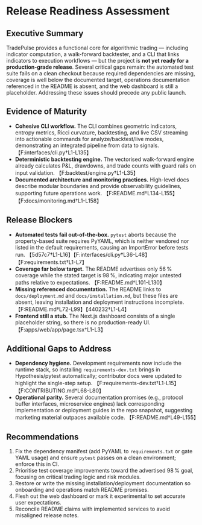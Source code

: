 # Release Readiness Assessment

## Executive Summary
TradePulse provides a functional core for algorithmic trading — including indicator computation, a walk-forward backtester, and a CLI that links indicators to execution workflows — but the project is **not yet ready for a production-grade release**. Several critical gaps remain: the automated test suite fails on a clean checkout because required dependencies are missing, coverage is well below the documented target, operations documentation referenced in the README is absent, and the web dashboard is still a placeholder. Addressing these issues should precede any public launch.

## Evidence of Maturity
- **Cohesive CLI workflow.** The CLI combines geometric indicators, entropy metrics, Ricci curvature, backtesting, and live CSV streaming into actionable commands for analyze/backtest/live modes, demonstrating an integrated pipeline from data to signals. 【F:interfaces/cli.py†L1-L135】
- **Deterministic backtesting engine.** The vectorised walk-forward engine already calculates P&L, drawdowns, and trade counts with guard rails on input validation. 【F:backtest/engine.py†L1-L35】
- **Documented architecture and monitoring practices.** High-level docs describe modular boundaries and provide observability guidelines, supporting future operations work. 【F:README.md†L134-L155】【F:docs/monitoring.md†L1-L158】

## Release Blockers
- **Automated tests fail out-of-the-box.** `pytest` aborts because the property-based suite requires PyYAML, which is neither vendored nor listed in the default requirements, causing an ImportError before tests run. 【5d57c7†L1-L16】【F:interfaces/cli.py†L36-L48】【F:requirements.txt†L1-L7】
- **Coverage far below target.** The README advertises only 56 % coverage while the stated target is 98 %, indicating major untested paths relative to expectations. 【F:README.md†L101-L130】
- **Missing referenced documentation.** The README links to `docs/deployment.md` and `docs/installation.md`, but these files are absent, leaving installation and deployment instructions incomplete. 【F:README.md†L72-L99】【440232†L1-L4】
- **Frontend still a stub.** The Next.js dashboard consists of a single placeholder string, so there is no production-ready UI. 【F:apps/web/app/page.tsx†L1-L3】

## Additional Gaps to Address
- **Dependency hygiene.** Development requirements now include the runtime stack, so installing `requirements-dev.txt` brings in Hypothesis/pytest automatically; contributor docs were updated to highlight the single-step setup. 【F:requirements-dev.txt†L1-L15】【F:CONTRIBUTING.md†L68-L80】
- **Operational parity.** Several documentation promises (e.g., protocol buffer interfaces, microservice engines) lack corresponding implementation or deployment guides in the repo snapshot, suggesting marketing material outpaces available code. 【F:README.md†L49-L155】

## Recommendations
1. Fix the dependency manifest (add PyYAML to `requirements.txt` or gate YAML usage) and ensure `pytest` passes on a clean environment; enforce this in CI.
2. Prioritise test coverage improvements toward the advertised 98 % goal, focusing on critical trading logic and risk modules.
3. Restore or write the missing installation/deployment documentation so onboarding and operations match README promises.
4. Flesh out the web dashboard or mark it experimental to set accurate user expectations.
5. Reconcile README claims with implemented services to avoid misaligned release notes.
